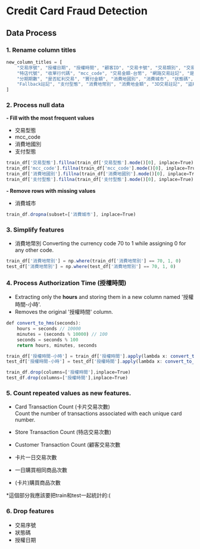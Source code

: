 # Credit Card Fraud Detection
## Data Process
### 1. Rename column titles
```js
new_column_titles = [
    "交易序號", "授權日期", "授權時間", "顧客ID", "交易卡號", "交易類別", "交易型態",
    "特店代號", "收單行代碼", "mcc_code", "交易金額-台幣", "網路交易註記", "是否分期交易",
    "分期期數", "是否紅利交易", "實付金額", "消費地國別", "消費城市", "狀態碼", "超額註記碼",
    "Fallback註記", "支付型態", "消費地幣別", "消費地金額", "3D交易註記", "盜刷與否"
]
```

### 2. Process null data

**- Fill with the most frequent values**
- 交易型態
- mcc_code
- 消費地國別
- 支付型態
```js
train_df['交易型態'].fillna(train_df['交易型態'].mode()[0], inplace=True)
train_df['mcc_code'].fillna(train_df['mcc_code'].mode()[0], inplace=True)
train_df['消費地國別'].fillna(train_df['消費地國別'].mode()[0], inplace=True)
train_df['支付型態'].fillna(train_df['支付型態'].mode()[0], inplace=True)
```

**- Remove rows with missing values**
-  消費城市
```js
train_df.dropna(subset=['消費城市'], inplace=True)
```

### 3. Simplify features
- 消費地幣別
Converting the currency code 70 to 1 while assigning 0 for any other code.
```js
train_df['消費地幣別'] = np.where(train_df['消費地幣別'] == 70, 1, 0)
test_df['消費地幣別'] = np.where(test_df['消費地幣別'] == 70, 1, 0)
```

### 4. Process Authorization Time (授權時間)
- Extracting only the **hours** and storing them in a new column named '授權時間-小時'.   
- Removes the original '授權時間' column.
```js
def convert_to_hms(seconds):
    hours = seconds // 10000
    minutes = (seconds % 10000) // 100
    seconds = seconds % 100
    return hours, minutes, seconds

train_df['授權時間-小時'] = train_df['授權時間'].apply(lambda x: convert_to_hms(x)[0])
test_df['授權時間-小時'] = test_df['授權時間'].apply(lambda x: convert_to_hms(x)[0])

train_df.drop(columns=['授權時間'],inplace=True)
test_df.drop(columns=['授權時間'],inplace=True)
```

### 5. Count repeated values as new features.
- Card Transaction Count (卡片交易次數)   
Count the number of transactions associated with each unique card number. 

- Store Transaction Count (特店交易次數)

- Customer Transaction Count (顧客交易次數

- 卡片一日交易次數

- 一日購買相同商品次數

- (卡片)購買商品次數

*這個部分我應該要把train和test一起統計的:(  

### 6. Drop features
- 交易序號
- 狀態碼
- 授權日期

